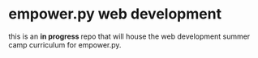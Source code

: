 # empower.py web development 
this is an <b> in progress </b> repo that will house the web development summer camp curriculum for empower.py. 
